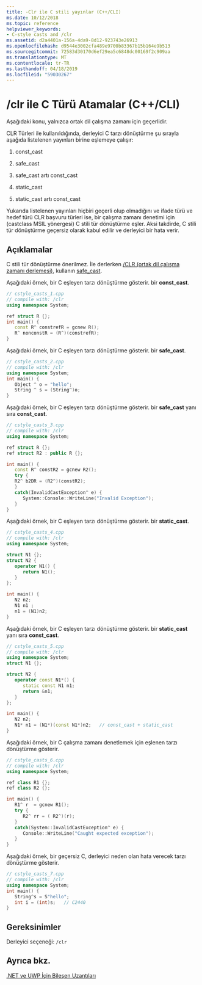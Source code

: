 ```yaml
---
title: -Clr ile C stili yayınlar (C++/CLI)
ms.date: 10/12/2018
ms.topic: reference
helpviewer_keywords:
- C-style casts and /clr
ms.assetid: d2a4401a-156a-4da9-8d12-923743e26913
ms.openlocfilehash: d9544e3002cfa489e9700b83367b15b164e9b513
ms.sourcegitcommit: 72583d30170d6ef29ea5c6848dc00169f2c909aa
ms.translationtype: MT
ms.contentlocale: tr-TR
ms.lasthandoff: 04/18/2019
ms.locfileid: "59030267"
---
```

# <a name="c-style-casts-with-clr-ccli"></a>/clr ile C Türü Atamalar (C++/CLI)

Aşağıdaki konu, yalnızca ortak dil çalışma zamanı için geçerlidir.

CLR Türleri ile kullanıldığında, derleyici C tarzı dönüştürme şu sırayla aşağıda listelenen yayınları birine eşlemeye çalışır:

1. const_cast

2. safe_cast

3. safe_cast artı const_cast

4. static_cast

5. static_cast artı const_cast

Yukarıda listelenen yayınları hiçbiri geçerli olup olmadığını ve ifade türü ve hedef türü CLR başvuru türleri ise, bir çalışma zamanı denetimi için (castclass MSIL yönergesi) C stili tür dönüştürme eşler. Aksi takdirde, C stili tür dönüştürme geçersiz olarak kabul edilir ve derleyici bir hata verir.

## <a name="remarks"></a>Açıklamalar

C stili tür dönüştürme önerilmez. İle derlerken [/CLR (ortak dil çalışma zamanı derlemesi)](../build/reference/clr-common-language-runtime-compilation.md), kullanın [safe_cast](safe-cast-cpp-component-extensions.md).

Aşağıdaki örnek, bir C eşleyen tarzı dönüştürme gösterir. bir **const_cast**.

```cpp
// cstyle_casts_1.cpp
// compile with: /clr
using namespace System;

ref struct R {};
int main() {
   const R^ constrefR = gcnew R();
   R^ nonconstR = (R^)(constrefR);
}
```

Aşağıdaki örnek, bir C eşleyen tarzı dönüştürme gösterir. bir **safe_cast**.

```cpp
// cstyle_casts_2.cpp
// compile with: /clr
using namespace System;
int main() {
   Object ^ o = "hello";
   String ^ s = (String^)o;
}
```

Aşağıdaki örnek, bir C eşleyen tarzı dönüştürme gösterir. bir **safe_cast** yanı sıra **const_cast**.

```cpp
// cstyle_casts_3.cpp
// compile with: /clr
using namespace System;

ref struct R {};
ref struct R2 : public R {};

int main() {
   const R^ constR2 = gcnew R2();
   try {
   R2^ b2DR = (R2^)(constR2);
   }
   catch(InvalidCastException^ e) {
      System::Console::WriteLine("Invalid Exception");
   }
}
```

Aşağıdaki örnek, bir C eşleyen tarzı dönüştürme gösterir. bir **static_cast**.

```cpp
// cstyle_casts_4.cpp
// compile with: /clr
using namespace System;

struct N1 {};
struct N2 {
   operator N1() {
      return N1();
   }
};

int main() {
   N2 n2;
   N1 n1 ;
   n1 = (N1)n2;
}
```

Aşağıdaki örnek, bir C eşleyen tarzı dönüştürme gösterir. bir **static_cast** yanı sıra **const_cast**.

```cpp
// cstyle_casts_5.cpp
// compile with: /clr
using namespace System;
struct N1 {};

struct N2 {
   operator const N1*() {
      static const N1 n1;
      return &n1;
   }
};

int main() {
   N2 n2;
   N1* n1 = (N1*)(const N1*)n2;   // const_cast + static_cast
}
```

Aşağıdaki örnek, bir C çalışma zamanı denetlemek için eşlenen tarzı dönüştürme gösterir.

```cpp
// cstyle_casts_6.cpp
// compile with: /clr
using namespace System;

ref class R1 {};
ref class R2 {};

int main() {
   R1^ r  = gcnew R1();
   try {
      R2^ rr = ( R2^)(r);
   }
   catch(System::InvalidCastException^ e) {
      Console::WriteLine("Caught expected exception");
   }
}
```

Aşağıdaki örnek, bir geçersiz C, derleyici neden olan hata verecek tarzı dönüştürme gösterir.

```cpp
// cstyle_casts_7.cpp
// compile with: /clr
using namespace System;
int main() {
   String^s = S"hello";
   int i = (int)s;   // C2440
}
```

## <a name="requirements"></a>Gereksinimler

Derleyici seçeneği: `/clr`

## <a name="see-also"></a>Ayrıca bkz.

[.NET ve UWP İçin Bileşen Uzantıları](component-extensions-for-runtime-platforms.md)